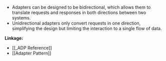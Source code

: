 - Adapters can be designed to be bidirectional, which allows them to translate requests and responses in both directions between two systems.
- Unidirectional adapters only convert requests in one direction, simplifying the design but limiting the interaction to a single flow of data.

**Linkage:**
- [[_ADP Reference]]
- [[Adapter Pattern]]
